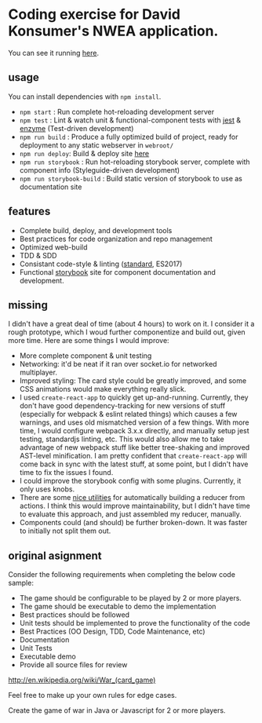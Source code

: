 # Coding exercise for David Konsumer's NWEA application.

You can see it running [here](http://konsumer.js.org/nwea_code_challenge).

## usage

You can install dependencies with `npm install`.

* `npm start` : Run complete hot-reloading development server
* `npm test` : Lint & watch unit & functional-component tests with [jest](https://facebook.github.io/jest) & [enzyme](http://airbnb.io/enzyme/) (Test-driven development)
* `npm run build` :  Produce a fully optimized build of project, ready for deployment to any static webserver in `webroot/`
* `npm run deploy`: Build & deploy site [here](http://konsumer.js.org/nwea_code_challenge)
* `npm run storybook` : Run hot-reloading storybook server, complete with component info (Styleguide-driven development)
* `npm run storybook-build` : Build static version of storybook to use as documentation site

## features

* Complete build, deploy, and development tools
* Best practices for code organization and repo management
* Optimized web-build
* TDD & SDD
* Consistant code-style & linting ([standard](https://github.com/feross/standard), ES2017)
* Functional [storybook](https://github.com/storybooks/storybook) site for component documentation and development.

## missing

I didn't have a great deal of time (about 4 hours) to work on it. I consider it a rough prototype, which I woud further componentize and build out, given more time. Here are some things I would improve:

* More complete component & unit testing
* Networking: it'd be neat if it ran over socket.io for networked multiplayer.
* Improved styling: The card style could be greatly improved, and some CSS animations would make everything really slick.
* I used `create-react-app` to quickly get up-and-running. Currently, they don't have good dependency-tracking for new versions of stuff (especially for webpack & eslint related things) which causes a few warnings, and uses old mismatched version of a few things. With more time, I would configure webpack 3.x.x directly, and manually setup jest testing, standardjs linting, etc. This would also allow me to take advantage of new webpack stuff like better tree-shaking and improved AST-level minification. I am pretty confident that `create-react-app` will come back in sync with the latest stuff, at some point, but I didn't have time to fix the issues I found.
* I could improve the storybook config with some plugins. Currently, it only uses knobs.
* There are some [nice utilities](https://github.com/markerikson/redux-ecosystem-links/blob/master/action-reducer-generators.md) for automatically building a reducer from actions. I think this would improve maintainability, but I didn't have time to evaluate this approach, and just assembled my reducer, manually.
* Components could (and should) be further broken-down. It was faster to initially not split them out.

## original asignment

Consider the following requirements when completing the below code sample:

* The game should be configurable to be played by 2 or more players.
* The game should be executable to demo the implementation
* Best practices should be followed
* Unit tests should be implemented to prove the functionality of the code
* Best Practices (OO Design, TDD, Code Maintenance, etc)
* Documentation
* Unit Tests
* Executable demo
* Provide all source files for review

http://en.wikipedia.org/wiki/War_(card_game)

Feel free to make up your own rules for edge cases.

Create the game of war in Java or Javascript for 2 or more players.
